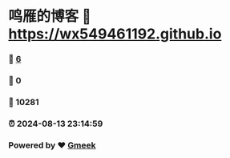 # 鸣雁的博客 :link: https://wx549461192.github.io 
### :page_facing_up: [6](https://wx549461192.github.io/tag.html) 
### :speech_balloon: 0 
### :hibiscus: 10281 
### :alarm_clock: 2024-08-13 23:14:59 
### Powered by :heart: [Gmeek](https://github.com/Meekdai/Gmeek)
